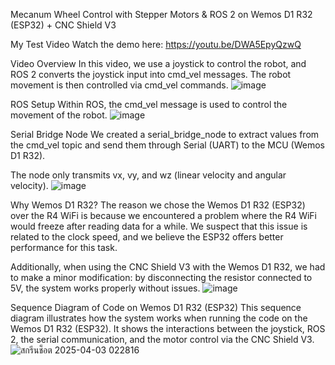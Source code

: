 Mecanum Wheel Control with Stepper Motors & ROS 2 on Wemos D1 R32 (ESP32) + CNC Shield V3

My Test Video
Watch the demo here: https://youtu.be/DWA5EpyQzwQ

Video Overview
In this video, we use a joystick to control the robot, and ROS 2 converts the joystick input into cmd_vel messages. The robot movement is then controlled via cmd_vel commands.
![image](https://github.com/user-attachments/assets/1ad71b93-bfb3-4e33-8a22-8aebcc55ecee)


ROS Setup
Within ROS, the cmd_vel message is used to control the movement of the robot.
![image](https://github.com/user-attachments/assets/d9365329-0cb6-402d-8934-6d0d4069a4a8)


Serial Bridge Node
We created a serial_bridge_node to extract values from the cmd_vel topic and send them through Serial (UART) to the MCU (Wemos D1 R32).

The node only transmits vx, vy, and wz (linear velocity and angular velocity).
![image](https://github.com/user-attachments/assets/9bd89352-faf3-4a98-9e0d-ec436ba283b7)

Why Wemos D1 R32?
The reason we chose the Wemos D1 R32 (ESP32) over the R4 WiFi is because we encountered a problem where the R4 WiFi would freeze after reading data for a while. We suspect that this issue is related to the clock speed, and we believe the ESP32 offers better performance for this task.

Additionally, when using the CNC Shield V3 with the Wemos D1 R32, we had to make a minor modification: by disconnecting the resistor connected to 5V, the system works properly without issues.
![image](https://github.com/user-attachments/assets/2527e12d-39b8-4f54-b7d0-242d67e6be79)

Sequence Diagram of Code on Wemos D1 R32 (ESP32)
This sequence diagram illustrates how the system works when running the code on the Wemos D1 R32 (ESP32). It shows the interactions between the joystick, ROS 2, the serial communication, and the motor control via the CNC Shield V3.
![สกรีนช็อต 2025-04-03 022816](https://github.com/user-attachments/assets/b5dd2071-487e-4b6f-b195-e9314e54da75)

